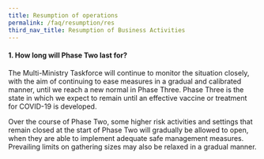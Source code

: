 ```yaml
---
title: Resumption of operations
permalink: /faq/resumption/res
third_nav_title: Resumption of Business Activities
---
```


#### **1. How long will Phase Two last for?**
The Multi-Ministry Taskforce will continue to monitor the situation closely, with the aim of continuing to ease measures in a gradual and calibrated manner, until we reach a new normal in Phase Three. Phase Three is the state in which we expect to remain until an effective vaccine or treatment for COVID-19 is developed.
 
Over the course of Phase Two, some higher risk activities and settings that remain closed at the start of Phase Two will gradually be allowed to open, when they are able to implement adequate safe management measures. Prevailing limits on gathering sizes may also be relaxed in a gradual manner. 

